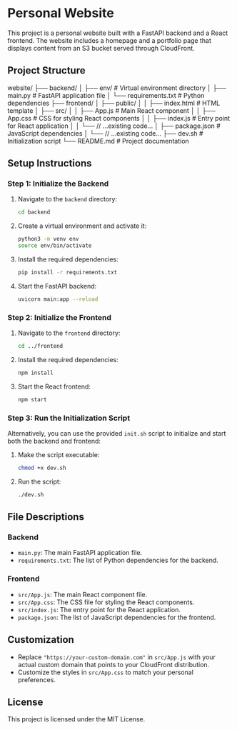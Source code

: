 # Personal Website

This project is a personal website built with a FastAPI backend and a React frontend. The website includes a homepage and a portfolio page that displays content from an S3 bucket served through CloudFront.

## Project Structure

website/
├── backend/
│   ├── env/                   # Virtual environment directory
│   ├── main.py                # FastAPI application file
│   └── requirements.txt       # Python dependencies
├── frontend/
│   ├── public/
│   │   ├── index.html         # HTML template
│   ├── src/
│   │   ├── App.js             # Main React component
│   │   ├── App.css            # CSS for styling React components
│   │   ├── index.js           # Entry point for React application
│   │   └── // ...existing code...
│   ├── package.json           # JavaScript dependencies
│   └── // ...existing code...
├── dev.sh                     # Initialization script
└── README.md                  # Project documentation


## Setup Instructions

### Step 1: Initialize the Backend

1. Navigate to the `backend` directory:
    ```sh
    cd backend
    ```

2. Create a virtual environment and activate it:
    ```sh
    python3 -m venv env
    source env/bin/activate
    ```

3. Install the required dependencies:
    ```sh
    pip install -r requirements.txt
    ```

4. Start the FastAPI backend:
    ```sh
    uvicorn main:app --reload
    ```

### Step 2: Initialize the Frontend

1. Navigate to the `frontend` directory:
    ```sh
    cd ../frontend
    ```

2. Install the required dependencies:
    ```sh
    npm install
    ```

3. Start the React frontend:
    ```sh
    npm start
    ```

### Step 3: Run the Initialization Script

Alternatively, you can use the provided `init.sh` script to initialize and start both the backend and frontend:

1. Make the script executable:
    ```sh
    chmod +x dev.sh
    ```

2. Run the script:
    ```sh
    ./dev.sh
    ```

## File Descriptions

### Backend

- `main.py`: The main FastAPI application file.
- `requirements.txt`: The list of Python dependencies for the backend.

### Frontend

- `src/App.js`: The main React component file.
- `src/App.css`: The CSS file for styling the React components.
- `src/index.js`: The entry point for the React application.
- `package.json`: The list of JavaScript dependencies for the frontend.

## Customization

- Replace `"https://your-custom-domain.com"` in `src/App.js` with your actual custom domain that points to your CloudFront distribution.
- Customize the styles in `src/App.css` to match your personal preferences.

## License

This project is licensed under the MIT License.